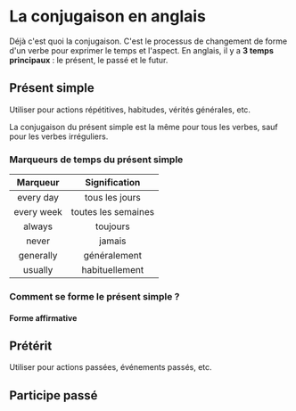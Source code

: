 # La conjugaison en anglais

Déjà c'est quoi la conjugaison. C'est le processus de changement de forme d'un verbe pour exprimer le temps et l'aspect.
En anglais, il y a **3 temps principaux** : le présent, le passé et le futur. 


## Présent simple

Utiliser pour actions répétitives, habitudes, vérités générales, etc.

La conjugaison du présent simple est la même pour tous les verbes, sauf pour les verbes irréguliers.

### Marqueurs de temps du présent simple

| Marqueur | Signification |
|:--------:|:-------------:|
| every day | tous les jours |
| every week | toutes les semaines |
| always | toujours |
| never | jamais |
| generally | généralement |
| usually | habituellement |

### Comment se forme le présent simple ?

#### Forme affirmative



## Prétérit 

Utiliser pour actions passées, événements passés, etc.

## Participe passé


